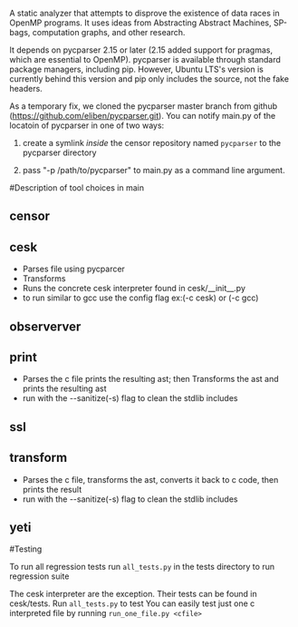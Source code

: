 A static analyzer that attempts to disprove the existence of data races in OpenMP programs. It uses ideas from Abstracting Abstract Machines, SP-bags, computation graphs, and other research.

It depends on pycparser 2.15 or later (2.15 added support for pragmas, which are essential to OpenMP). pycparser is available through standard package managers, including pip. However, Ubuntu LTS's version is currently behind this version and pip only includes the source, not the fake headers.

As a temporary fix, we cloned the pycparser master branch from github (https://github.com/eliben/pycparser.git). You can notify main.py of the locatoin of pycparser in one of two ways:

1. create a symlink _inside_ the censor repository named `pycparser` to the pycparser directory

2. pass "-p /path/to/pycparser" to main.py as a command line argument.

#Description of tool choices in main

## censor


## cesk
- Parses file using pycparcer
- Transforms
- Runs the concrete cesk interpreter found in cesk/\_\_init\_\_.py
- to run similar to gcc use the config flag ex:(-c cesk) or (-c gcc)

## observerver


## print
- Parses the c file prints the resulting ast; then Transforms the ast and prints the resulting ast
- run with the --sanitize(-s) flag to clean the stdlib includes

## ssl


## transform
- Parses the c file, transforms the ast, converts it back to c code, then prints the result
- run with the --sanitize(-s) flag to clean the stdlib includes

## yeti


#Testing

To run all regression tests run `all_tests.py` in the tests directory to run regression suite

The cesk interpreter are the exception. Their tests can be found in cesk/tests. Run `all_tests.py` to test
You can easily test just one c interpreted file by running `run_one_file.py <cfile>`
